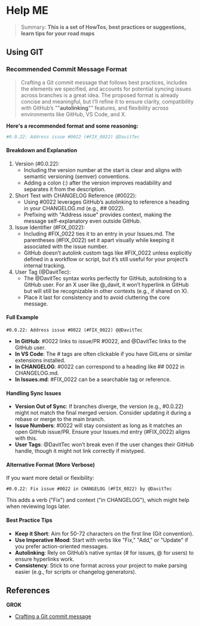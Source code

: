 # Help ME

> Summary: **This is a set of HowTos, best practices or suggestions, learn tips for your road maps**

## 

## Using GIT



### Recommended Commit Message Format

> Crafting a Git commit message that follows best practices, includes the elements we specified, and accounts for potential syncing issues across branches is a great idea. The proposed format is already concise and meaningful, but I’ll refine it to ensure clarity, compatibility with GitHub’s ""**autolinking**"" features, and flexibility across environments like GitHub, VS Code, and X. 

**Here's a recommended format and some reasoning:**

```bash
#0.0.22: Address issue #0022 (#FIX_0022) @DavitTec
```

#### Breakdown and Explanation

1. Version (#0.0.22):
   - Including the version number at the start is clear and aligns with semantic versioning (semver) conventions.
   - Adding a colon (:) after the version improves readability and separates it from the description.
2. Short Text with CHANGELOG Reference (#0022):
   - Using #0022 leverages GitHub’s autolinking to reference a heading in your CHANGELOG.md (e.g., ## 0022).
   - Prefixing with "Address issue" provides context, making the message self-explanatory even outside GitHub.
3. Issue Identifier (#FIX_0022):
   - Including #FIX_0022 ties it to an entry in your Issues.md. The parentheses (#FIX_0022) set it apart visually while keeping it associated with the issue number.
   - GitHub doesn’t autolink custom tags like #FIX_0022 unless explicitly defined in a workflow or script, but it’s still useful for your project’s internal tracking.
4. User Tag (@DavitTec):
   - The @DavitTec syntax works perfectly for GitHub, autolinking to a GitHub user. For an X user like @_davit, it won’t hyperlink in GitHub but will still be recognizable in other contexts (e.g., if shared on X).
   - Place it last for consistency and to avoid cluttering the core message.

#### Full Example

```
#0.0.22: Address issue #0022 (#FIX_0022) @@DavitTec
```

- **In GitHub**: #0022 links to issue/PR #0022, and @DavitTec links to the GitHub user.
- **In VS Code**: The # tags are often clickable if you have GitLens or similar extensions installed.
- **In CHANGELOG**: #0022 can correspond to a heading like ## 0022 in CHANGELOG.md.
- **In Issues.md**: #FIX_0022 can be a searchable tag or reference.

#### Handling Sync Issues

- **Version Out of Sync**: If branches diverge, the version (e.g., #0.0.22) might not match the final merged version. Consider updating it during a rebase or merge to the main branch.
- **Issue Numbers**: #0022 will stay consistent as long as it matches an open GitHub issue/PR. Ensure your Issues.md entry (#FIX_0022) aligns with this.
- **User Tags**: @DavitTec won’t break even if the user changes their GitHub handle, though it might not link correctly if mistyped.

#### Alternative Format (More Verbose)

If you want more detail or flexibility:

```
#0.0.22: Fix issue #0022 in CHANGELOG (#FIX_0022) by @DavitTec
```

This adds a verb ("Fix") and context ("in CHANGELOG"), which might help when reviewing logs later.

#### Best Practice Tips

- **Keep it Short**: Aim for 50-72 characters on the first line (Git convention).
- **Use Imperative Mood**: Start with verbs like "Fix," "Add," or "Update" if you prefer action-oriented messages.
- **Autolinking**: Rely on GitHub’s native syntax (# for issues, @ for users) to ensure hyperlinks work.
- **Consistency**: Stick to one format across your project to make parsing easier (e.g., for scripts or changelog generators).





## References

**GROK**

- [Crafting a Git commit message](https://grok.com/chat/8c3d274d-3798-43db-adf4-a3819d754bc4) 

  
